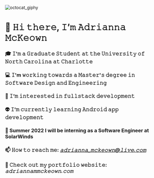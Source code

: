 

![octocat_giphy](https://user-images.githubusercontent.com/71570174/154678254-99d7bd26-7763-482e-b9ca-62c37d463679.gif)

# 👋 𝙷𝚒 𝚝𝚑𝚎𝚛𝚎, 𝙸’𝚖 𝙰𝚍𝚛𝚒𝚊𝚗𝚗𝚊 𝙼𝚌𝙺𝚎𝚘𝚠𝚗 <br />
### 🎓 𝙸'𝚖 𝚊 𝙶𝚛𝚊𝚍𝚞𝚊𝚝𝚎 𝚂𝚝𝚞𝚍𝚎𝚗𝚝 𝚊𝚝 𝚝𝚑𝚎 𝚄𝚗𝚒𝚟𝚎𝚛𝚜𝚒𝚝𝚢 𝚘𝚏 𝙽𝚘𝚛𝚝𝚑 𝙲𝚊𝚛𝚘𝚕𝚒𝚗𝚊 𝚊𝚝 𝙲𝚑𝚊𝚛𝚕𝚘𝚝𝚝𝚎 <br />
### 💻 𝙸'm 𝚠𝚘𝚛𝚔𝚒𝚗𝚐 𝚝𝚘𝚠𝚊𝚛𝚍𝚜 𝚊 𝙼𝚊𝚜𝚝𝚎𝚛'𝚜 𝚍𝚎𝚐𝚛𝚎𝚎 𝚒𝚗 𝚂𝚘𝚏𝚝𝚠𝚊𝚛𝚎 𝙳𝚎𝚜𝚒𝚐𝚗 𝚊𝚗𝚍 𝙴𝚗𝚐𝚒𝚗𝚎𝚎𝚛𝚒𝚗𝚐 <br />
### 👀 𝙸’𝚖 𝚒𝚗𝚝𝚎𝚛𝚎𝚜𝚝𝚎𝚍 𝚒𝚗 𝚏𝚞𝚕𝚕𝚜𝚝𝚊𝚌𝚔 𝚍𝚎𝚟𝚎𝚕𝚘𝚙𝚖𝚎𝚗𝚝 <br />
### 👽 𝙸’𝚖 𝚌𝚞𝚛𝚛𝚎𝚗𝚝𝚕𝚢 𝚕𝚎𝚊𝚛𝚗𝚒𝚗𝚐 𝙰𝚗𝚍𝚛𝚘𝚒𝚍 𝚊𝚙𝚙 𝚍𝚎𝚟𝚎𝚕𝚘𝚙𝚖𝚎𝚗𝚝 <br />
### 🎯 Summer 2022 I will be interning as a Software Engineer at SolarWinds <br />
### 📫 𝙷𝚘𝚠 𝚝𝚘 𝚛𝚎𝚊𝚌𝚑 𝚖𝚎: ***𝚊𝚍𝚛𝚒𝚊𝚗𝚗𝚊_𝚖𝚌𝚔𝚎𝚘𝚠𝚗@𝚕𝚒𝚟𝚎.𝚌𝚘𝚖*** <br />
### 📁 𝙲𝚑𝚎𝚌𝚔 𝚘𝚞𝚝 𝚖𝚢 𝚙𝚘𝚛𝚝𝚏𝚘𝚕𝚒𝚘 𝚠𝚎𝚋𝚜𝚒𝚝𝚎: ***𝚊𝚍𝚛𝚒𝚊𝚗𝚗𝚊𝚖𝚖𝚌𝚔𝚎𝚘𝚠𝚗.𝚌𝚘𝚖*** <br />



